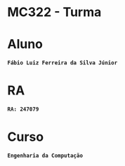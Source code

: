 # **MC322 - Turma <B>**

# **Aluno**
    Fábio Luiz Ferreira da Silva Júnior

# **RA**
    RA: 247079

# **Curso**
    Engenharia da Computação
